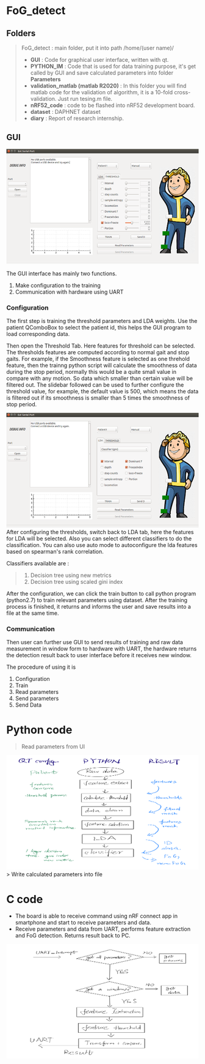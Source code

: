 # FoG_detect



## Folders
> FoG_detect : main folder, put it into path /home/(user name)/
>   - **GUI** : Code for graphical user interface, written with qt.
>   - **PYTHON_IM** : Code that is used for data training purpose, it's get called by GUI and save calculated parameters into folder **Parameters**
>   - **validation_matlab (matlab R2020)** : In this folder you will find matlab code for the validation of algorithm, it is a 10-fold cross-validation. Just run tesing.m file. 
>  - **nRF52_code** : code to be flashed into nRF52 development board.
>  - **dataset** : DAPHNET dataset 
>  - **diary** : Report of research internship.




## GUI
<img src="GUI1.png" style="width:800px;height:300px;"/>

The GUI interface has mainly two functions.
1. Make configuration to the training
2. Communication with hardware using UART
 
### **Configuration**
The first step is training the threshold parameters and LDA weights. Use the patient QComboBox to select the patient id, this helps the GUI program to load corresponding data.

Then open the Threshold Tab. Here features for threshold can be selected. The thresholds features are computed according to normal gait and stop gaits. For example, if the Smoothness feature is selected as one threhold feature, then the trainng python script will calculate the smoothness of data during the stop period, normally this would be a quite small value in compare with any motion. So data which smaller than certain value will be filtered out. The slidebar followed can be used to further configure the threshold value, for example, the default value is 500, which means the data is filtered out if its smoothness is smaller than 5 times the smoothness of stop period.

<img src="GUI2.png" style="width:800px;height:300px;"/>
After configuring the thresholds, switch back to LDA tab, here the features for LDA will be selected. Also you can select different classifiers to do the classification. You can also use auto mode to autoconfigure the lda features based on spearman's rank correlation.

Classifiers available are :
> 1. Decision tree using new metrics 
> 2. Decision tree using scaled gini index

After the configuration, we can click the train button to call python program (python2.7) to train relevant parameters using dataset. After the training process is finished, it returns and informs the user and save results into a file at the same time. 
   
### **Communication**
Then user can further use GUI to send results of training and raw data measurement in window form to hardware with UART, the hardware returns the detection result back to user interface before it receives new window.

The procedure of using it is 
1. Configuration
2. Train
3. Read parameters
4. Send parameters
5. Send Data

# Python code

> Read parameters from UI
<img src="python.png" style="width:800px;height:300px;"/>
> Write calculated parameters into file

# C code

* The board is able to receive command using nRF connect app in smartphone and start to receive parameters and data.
* Receive parameters and data from UART, performs feature extraction and FoG detection. Returns result back to PC.
<img src="C.png" style="width:800px;height:300px;"/>